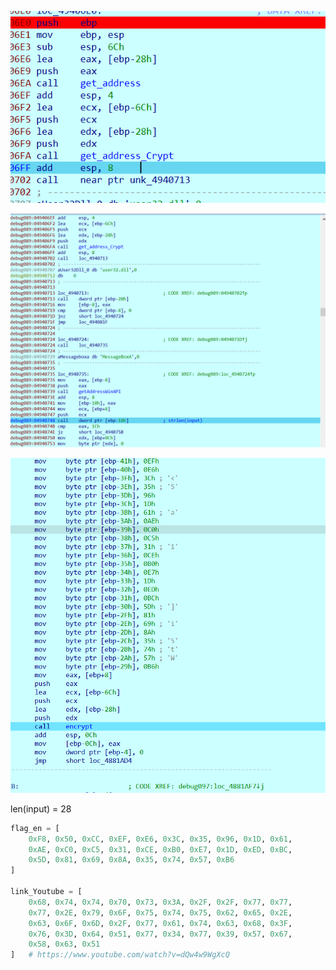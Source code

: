 ![alt text](image.png)

![alt text](image-1.png)

![alt text](image-2.png)

len(input) = 28

```python
flag_en = [
    0xF8, 0x50, 0xCC, 0xEF, 0xE6, 0x3C, 0x35, 0x96, 0x1D, 0x61, 
    0xAE, 0xC0, 0xC5, 0x31, 0xCE, 0xB0, 0xE7, 0x1D, 0xED, 0xBC, 
    0x5D, 0x81, 0x69, 0x8A, 0x35, 0x74, 0x57, 0xB6
]

link_Youtube = [
    0x68, 0x74, 0x74, 0x70, 0x73, 0x3A, 0x2F, 0x2F, 0x77, 0x77, 
    0x77, 0x2E, 0x79, 0x6F, 0x75, 0x74, 0x75, 0x62, 0x65, 0x2E, 
    0x63, 0x6F, 0x6D, 0x2F, 0x77, 0x61, 0x74, 0x63, 0x68, 0x3F, 
    0x76, 0x3D, 0x64, 0x51, 0x77, 0x34, 0x77, 0x39, 0x57, 0x67, 
    0x58, 0x63, 0x51
]   # https://www.youtube.com/watch?v=dQw4w9WgXcQ

```